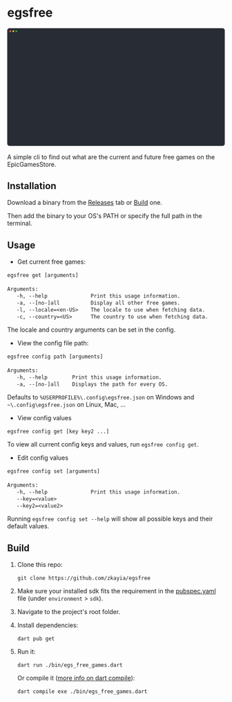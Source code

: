 
# egsfree

![Demo animation](demo_anim.svg "Demo animation")

A simple cli to find out what are the current and future free games on the EpicGamesStore.

## Installation

Download a binary from the [Releases](https://github.com/zkayia/egsfree/releases/latest) tab or [Build](##Build) one.

Then add the binary to your OS's PATH or specify the full path in the terminal.

## Usage

* Get current free games:
```
egsfree get [arguments]

Arguments:
   -h, --help              Print this usage information.
   -a, --[no-]all          Display all other free games.
   -l, --locale=<en-US>    The locale to use when fetching data.
   -c, --country=<US>      The country to use when fetching data.
```
The locale and country arguments can be set in the config.

* View the config file path:
```
egsfree config path [arguments]  

Arguments:
   -h, --help        Print this usage information.
   -a, --[no-]all    Displays the path for every OS.
```
Defaults to `%USERPROFILE%\.config\egsfree.json` on Windows and `~\.config\egsfree.json` on Linux, Mac, ... 


* View config values
```
egsfree config get [key key2 ...]
```
To view all current config keys and values, run `egsfree config get`.

* Edit config values
```
egsfree config set [arguments]

Arguments:
   -h, --help              Print this usage information.
   --key=<value>
   --key2=<value2>
```
Running `egsfree config set --help` will show all possible keys and their default values.


## Build

1. Clone this repo:
   ```
   git clone https://github.com/zkayia/egsfree
   ```

2. Make sure your installed sdk fits the requirement in the [pubspec.yaml](pubspec.yaml) file (under `environment` > `sdk`).

3. Navigate to the project's root folder.

4. Install dependencies:
   ```
   dart pub get
   ```

5. Run it:
   ```
   dart run ./bin/egs_free_games.dart
   ```

   Or compile it ([more info on dart compile](https://dart.dev/tools/dart-compile)):
   ```
   dart compile exe ./bin/egs_free_games.dart
   ```  
